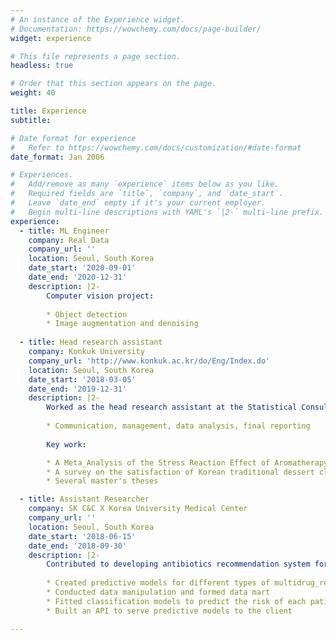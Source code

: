 ```yaml
---
# An instance of the Experience widget.
# Documentation: https://wowchemy.com/docs/page-builder/
widget: experience

# This file represents a page section.
headless: true

# Order that this section appears on the page.
weight: 40

title: Experience
subtitle:

# Date format for experience
#   Refer to https://wowchemy.com/docs/customization/#date-format
date_format: Jan 2006

# Experiences.
#   Add/remove as many `experience` items below as you like.
#   Required fields are `title`, `company`, and `date_start`.
#   Leave `date_end` empty if it's your current employer.
#   Begin multi-line descriptions with YAML's `|2-` multi-line prefix.
experience:
  - title: ML Engineer
    company: Real Data
    company_url: ''
    location: Seoul, South Korea
    date_start: '2020-09-01'
    date_end: '2020-12-31'
    description: |2-
        Computer vision project:
        
        * Object detection
        * Image augmentation and denoising
        
  - title: Head research assistant
    company: Konkuk University
    company_url: 'http://www.konkuk.ac.kr/do/Eng/Index.do'
    location: Seoul, South Korea
    date_start: '2018-03-05'
    date_end: '2019-12-31'
    description: |2-
        Worked as the head research assistant at the Statistical Consulting Office: 
        
        * Communication, management, data analysis, final reporting
        
        Key work:

        * A Meta_Analysis of the Stress Reaction Effect of Aromatherapy (Doctoral thesis in Art & Design at Konkuk University, 2018)
        * A survey on the satisfaction of Korean traditional dessert class (Korea Cultural Heritage Foundation, 2018)
        * Several master's theses

  - title: Assistant Researcher
    company: SK C&C X Korea University Medical Center
    company_url: ''
    location: Seoul, South Korea
    date_start: '2018-06-15'
    date_end: '2018-09-30'
    description: |2-
        Contributed to developing antibiotics recommendation system for the antibiotics stewardship:
        
        * Created predictive models for different types of multidrug_resistant(MDR) diseases
        * Conducted data manipulation and formed data mart
        * Fitted classification models to predict the risk of each patient's MDR type
        * Built an API to serve predictive models to the client

---
```


